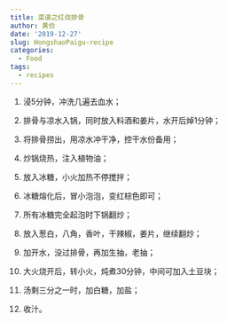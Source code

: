 ```yaml
---
title: 菜谱之红烧排骨
author: 黄俭
date: '2019-12-27'
slug: HongshaoPaigu-recipe
categories:
  - Food
tags:
  - recipes
---
```


1. 浸5分钟，冲洗几遍去血水；

2. 排骨与凉水入锅，同时放入料酒和姜片，水开后焯1分钟；

3. 将排骨捞出，用凉水冲干净，控干水份备用；

4. 炒锅烧热，注入植物油；

5. 放入冰糖，小火加热不停搅拌；

6. 冰糖熔化后，冒小泡泡，变红棕色即可；

7. 所有冰糖完全起泡时下锅翻炒；

8. 放入葱白，八角，香叶，干辣椒，姜片，继续翻炒；

9. 加开水，没过排骨，再加生抽，老抽；

10. 大火烧开后，转小火，炖煮30分钟，中间可加入土豆块；

11. 汤剩三分之一时，加白糖，加盐；

12. 收汁。